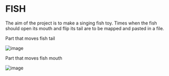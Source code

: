 # FISH

The aim of the project is to make a singing fish toy. Times when the fish should open its mouth and flip its tail are to be mapped and pasted in a file.

Part that moves fish tail

![image](https://github.com/user-attachments/assets/86fc0ee8-b1b8-41cc-9802-5f3b8ed17d9f)

Part that moves fish mouth

![image](https://github.com/user-attachments/assets/827f7fab-2650-4374-98f7-23010b85268d)
